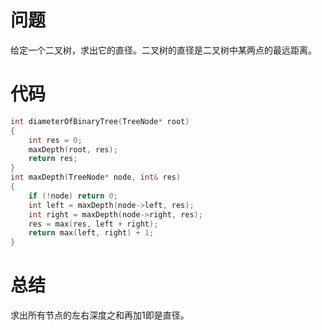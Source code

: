 # 问题
给定一个二叉树，求出它的直径。二叉树的直径是二叉树中某两点的最远距离。
# 代码
```c
int diameterOfBinaryTree(TreeNode* root)
{
    int res = 0;
    maxDepth(root, res);
    return res;
}
int maxDepth(TreeNode* node, int& res)
{
    if (!node) return 0;
    int left = maxDepth(node->left, res);
    int right = maxDepth(node->right, res);
    res = max(res, left + right);
    return max(left, right) + 1;
}
```
# 总结
求出所有节点的左右深度之和再加1即是直径。
